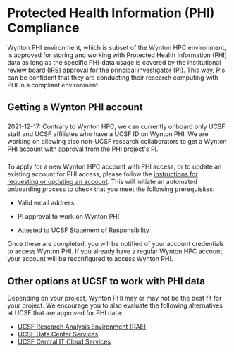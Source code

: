 # Protected Health Information (PHI) Compliance

Wynton PHI environment, which is subset of the Wynton HPC environment, is approved for storing and working with Protected Health Information (PHI) data as long as the specific PHI-data usage is covered by the institutional review board (IRB) approval for the principal investigator (PI). This way, PIs can be confident that they are conducting their research computing with PHI in a compliant environment.

## Getting a Wynton PHI account

<div class="alert alert-warning" role="alert" style="margin-top: 3ex; margin-bottom: 3ex;" markdown="1">
2021-12-17: Contrary to Wynton HPC, we can currently onboard only UCSF staff and UCSF affiliates who have a UCSF ID on Wynton PHI. We are working on allowing also non-UCSF research collaborators to get a Wynton PHI account with approval from the PHI project's PI.
</div>

To apply for a new Wynton HPC account with PHI access, or to update an existing account for PHI access, please follow the [instructions for requesting or updating an account](/hpc/about/join.html). This will initiate an automated onboarding process to check that you meet the following prerequisites:

* Valid email address

* PI approval to work on Wynton PHI

* Attested to UCSF Statement of Responsibility

Once these are completed, you will be notified of your account credentials to access Wynton PHI. If you already have a regular Wynton HPC account, your account will be reconfigured to access Wynton PHI.


## Other options at UCSF to work with PHI data

Depending on your project, Wynton PHI may or may not be the best fit for your project. We encourage you to also evaluate the following alternatives at UCSF that are approved for PHI data:

* [UCSF Research Analysis Environment (RAE)](https://it.ucsf.edu/service/rae)
* [UCSF Data Center Services](https://it.ucsf.edu/service/data-center-services)
* [UCSF Central IT Cloud Services](https://cloudservices.ucsf.edu/)


[Wynton User Agreement]: /hpc/about/user-agreement.html
[UCSF Minimum Security Standards for Electronic Information Resources]: https://it.ucsf.edu/standard-guideline/ucsf-650-16-addendum-b-ucsf-minimum-security-standards-electronic-information
[Apply for Wynton PHI]: https://ucsf.service-now.com/ucsfit?id=ucsf_sc_cat_item&sys_id=68f9651f1bf47c50683e0ed8624bcbac&sysparm_category=40c0305b7b92d000e2dc8180984d4d9f
[NIST 800-53 revision 4 framework]: https://csrc.nist.gov/publications/detail/sp/800-53/rev-4/archive/2015-01-22
